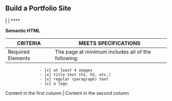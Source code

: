 ## Build a Portfolio Site 

| 
 | ****
>
>
>
>

**Semantic HTML**

CRITERIA | MEETS SPECIFICATIONS
----------------- | ----------------------------------------------------------------------------------------
Required Elements | The page at minimum includes all of the following: 
                   - [x] at least 4 images 
                   - [x] title text (h1, h2, etc.) 
                   - [x] regular (paragraph) text  
                   - [x] a logo

Content in the first column | Content in the second column
